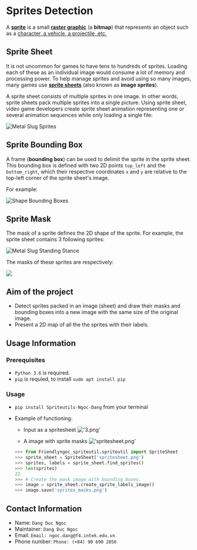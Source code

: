 # Sprites Detection
A [**sprite**](<https://en.wikipedia.org/wiki/Sprite_(computer_graphics)>) is a small [**raster graphic**](https://en.wikipedia.org/wiki/Raster_graphics) (a **bitmap**) that represents an object such as a [character, a vehicle, a projectile, etc.](https://www.youtube.com/watch?v=a1yBP5t-fSA)

## Sprite Sheet

It is not uncommon for games to have tens to hundreds of sprites. Loading each of these as an individual image would consume a lot of memory and processing power. To help manage sprites and avoid using so many images, many games use [**sprite sheets**](https://www.youtube.com/watch?v=crrFUYabm6E) (also known as **image sprites**).

A sprite sheet consists of multiple sprites in one image. In other words, sprite sheets pack multiple sprites into a single picture. Using sprite sheet, video game developers create sprite sheet animation representing one or several animation sequences while only loading a single file:

![Metal Slug Sprites](metal_slug_sprite_sheet_large.png)

## Sprite Bounding Box

A frame (**bounding box**) can be used to delimit the sprite in the sprite sheet. This bounding box is defined with two 2D points `top_left` and the `bottom_right`, which their respective coordinates `x` and `y` are relative to the top-left corner of the sprite sheet's image.

For example:

![Shape Bounding Boxes](metal_slug_sprite_detection_bounding_boxes.png)

## Sprite Mask

The mask of a sprite defines the 2D shape of the sprite. For example, the sprite sheet 
contains 3 following sprites:


![Metal Slug Standing Stance](1.png)

The masks of these sprites are respectively:

![](2.png)

## Aim of the project
- Detect sprites packed in an image (sheet) and draw their masks and bounding boxes into a new image with the same size of the original image. <br/>
- Present a 2D map of all the the sprites with their labels. <br/>

## Usage Information
### Prerequisites
- `Python 3.6` is required. <br/>
- `pip` is requied, to install `sudo apt install pip`
### Usage
- `pip install Spriteutils-Ngoc-Dang` from your terminal
- Example of functioning:

    - Input as a spritesheet
    !['3.png'](spritesheet.png)

    - A image with sprite masks
    !['spritesheet.png'](4.png)

    ```python
    >>> from Friendlyngoc_spriteutil.spriteutil import SpriteSheet
    >>> sprite_sheet = SpriteSheet('spritesheet.png')
    >>> sprites, labels = sprite_sheet.find_sprites()
    >>> len(sprites)
    22
    >>> # Create the mask image with bounding boxes.
    >>> image = sprite_sheet.create_sprite_labels_image()
    >>> image.save('sprites_masks.png')
    ```

## Contact Information
- Name: `Dang Duc Ngoc`
- Maintainer: `Dang Duc Ngoc`
- Email: `Email: ngoc.dang@f4.intek.edu.vn` <br/>
- Phone number: `Phone: (+84) 90 690 2056`